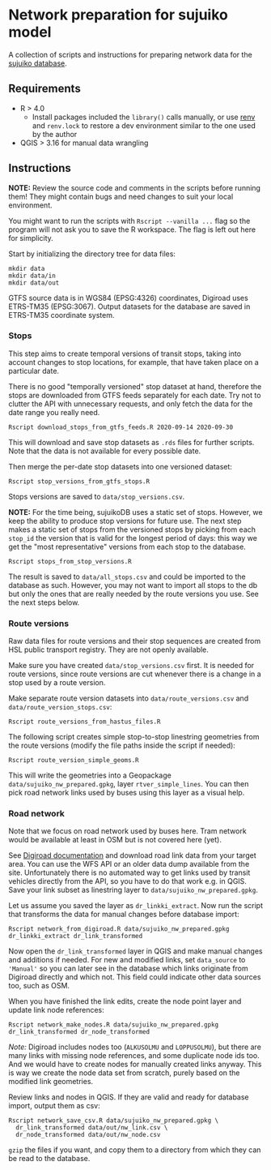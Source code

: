 # Network preparation for sujuiko model

A collection of scripts and instructions for preparing network data for the [sujuiko database](https://github.com/datarttu/sujuikoDB).

## Requirements

- R > 4.0
  - Install packages included the `library()` calls manually, or use [renv](https://rstudio.github.io/renv/articles/renv.html) and `renv.lock` to restore a dev environment similar to the one used by the author
- QGIS > 3.16 for manual data wrangling

## Instructions

**NOTE:** Review the source code and comments in the scripts before running them!
They might contain bugs and need changes to suit your local environment.

You might want to run the scripts with `Rscript --vanilla ...` flag so the program will not ask you to save the R workspace.
The flag is left out here for simplicity.

Start by initializing the directory tree for data files:

```
mkdir data
mkdir data/in
mkdir data/out
```

GTFS source data is in WGS84 (EPSG:4326) coordinates, Digiroad uses ETRS-TM35 (EPSG:3067).
Output datasets for the database are saved in ETRS-TM35 coordinate system.

### Stops

This step aims to create temporal versions of transit stops, taking into account changes to stop locations, for example, that have taken place on a particular date.

There is no good "temporally versioned" stop dataset at hand, therefore the stops are downloaded from GTFS feeds separately for each date.
Try not to clutter the API with unnecessary requests, and only fetch the data for the date range you really need.

```
Rscript download_stops_from_gtfs_feeds.R 2020-09-14 2020-09-30
```

This will download and save stop datasets as `.rds` files for further scripts.
Note that the data is not available for every possible date.

Then merge the per-date stop datasets into one versioned dataset:

```
Rscript stop_versions_from_gtfs_stops.R
```

Stops versions are saved to `data/stop_versions.csv`.

**NOTE:** For the time being, sujuikoDB uses a static set of stops.
However, we keep the ability to produce stop versions for future use.
The next step makes a static set of stops from the versioned stops by picking from each `stop_id` the version that is valid for the longest period of days:
this way we get the "most representative" versions from each stop to the database.

```
Rscript stops_from_stop_versions.R
```

The result is saved to `data/all_stops.csv` and could be imported to the database as such.
However, you may not want to import all stops to the db but only the ones that are really needed by the route versions you use.
See the next steps below.

### Route versions

Raw data files for route versions and their stop sequences are created from HSL public transport registry.
They are not openly available.

Make sure you have created `data/stop_versions.csv` first.
It is needed for route versions, since route versions are cut whenever there is a change in a stop used by a route version.

Make separate route version datasets into `data/route_versions.csv` and `data/route_version_stops.csv`:

```
Rscript route_versions_from_hastus_files.R
```

The following script creates simple stop-to-stop linestring geometries from the route versions (modify the file paths inside the script if needed):

```
Rscript route_version_simple_geoms.R
```

This will write the geometries into a Geopackage `data/sujuiko_nw_prepared.gpkg`, layer `rtver_simple_lines`.
You can then pick road network links used by buses using this layer as a visual help.

### Road network

Note that we focus on road network used by buses here.
Tram network would be available at least in OSM but is not covered here (yet).

See [Digiroad documentation](https://vayla.fi/vaylista/aineistot/digiroad/aineisto/rajapinnat) and download road link data from your target area.
You can use the WFS API or an older data dump available from the site.
Unfortunately there is no automated way to get links used by transit vehicles directly from the API, so you have to do that work e.g. in QGIS.
Save your link subset as linestring layer to `data/sujuiko_nw_prepared.gpkg`.

Let us assume you saved the layer as `dr_linkki_extract`.
Now run the script that transforms the data for manual changes before database import:

```
Rscript network_from_digiroad.R data/sujuiko_nw_prepared.gpkg dr_linkki_extract dr_link_transformed
```

Now open the `dr_link_transformed` layer in QGIS and make manual changes and additions if needed.
For new and modified links, set `data_source` to `'Manual'` so you can later see in the database which links originate from Digiroad directly and which not.
This field could indicate other data sources too, such as OSM.

When you have finished the link edits, create the node point layer and update link node references:

```
Rscript network_make_nodes.R data/sujuiko_nw_prepared.gpkg dr_link_transformed dr_node_transformed
```

*Note:* Digiroad includes nodes too (`ALKUSOLMU` and `LOPPUSOLMU`), but there are many links with missing node references, and some duplicate node ids too.
And we would have to create nodes for manually created links anyway.
This is way we create the node data set from scratch, purely based on the modified link geometries.

Review links and nodes in QGIS.
If they are valid and ready for database import, output them as csv:

```
Rscript network_save_csv.R data/sujuiko_nw_prepared.gpkg \
  dr_link_transformed data/out/nw_link.csv \
  dr_node_transformed data/out/nw_node.csv
```

`gzip` the files if you want, and copy them to a directory from which they can be read to the database.

